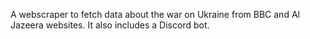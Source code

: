A webscraper to fetch data about the war on Ukraine from BBC and Al Jazeera websites.
It also includes a Discord bot.
